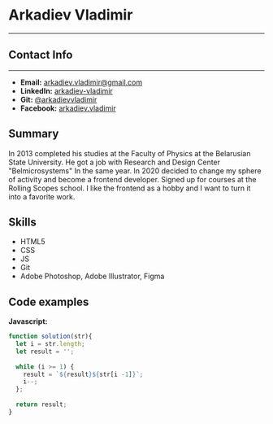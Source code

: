 #  Arkadiev Vladimir 
---
## Contact Info
---
* **Email:** arkadiev.vladimir@gmail.com  
* **LinkedIn:** [arkadiev-vladimir](https://www.linkedin.com/in/arkadiev-vladimir)
* **Git:** [@arkadievvladimir](https://github.com/ArkadievVladimir)
* **Facebook:** [arkadiev.vladimir](https://facebook.com/arkadiev.vladimir)

## Summary
In 2013 completed his studies at the Faculty of Physics at the Belarusian State University.  He got a job with Research and Design Center "Belmicrosystems" In the same year. In 2020 decided to change my sphere of activity and become a frontend developer. Signed up for courses at the Rolling Scopes school. I like the frontend as a hobby and I want to turn it into a favorite work.

## Skills
* HTML5  
* CSS  
* JS  
* Git  
* Adobe Photoshop, Adobe Illustrator, Figma  

## Code examples
**Javascript:**  
```javascript
function solution(str){
  let i = str.length;
  let result = '';  
  
  while (i >= 1) {
    result = `${result}${str[i -1]}`;
    i--;
  };
  
  return result;
}
```
